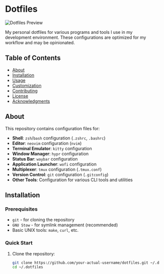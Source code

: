 # Dotfiles

![Dotfiles Preview](path/to/preview.png) <!-- Optional: Add a screenshot of your setup -->

My personal dotfiles for various programs and tools I use in my development environment. These configurations are optimized for my workflow and may be opinionated.

## Table of Contents

- [About](#about)
- [Installation](#installation)
- [Usage](#usage)
- [Customization](#customization)
- [Contributing](#contributing)
- [License](#license)
- [Acknowledgments](#acknowledgments)

## About

This repository contains configuration files for:

- **Shell**: `zsh`/`bash` configuration (`.zshrc`, `.bashrc`)
- **Editor**: `neovim` configuration (`nvim`)
- **Terminal Emulator**: `kitty` configuration
- **Window Manager**: `hypr` configuration
- **Status Bar**: `waybar` configuration
- **Application Launcher**: `wofi` configuration
- **Multiplexer**: `tmux` configuration (`.tmux.conf`)
- **Version Control**: `git` configuration (`.gitconfig`)
- **Other Tools**: Configuration for various CLI tools and utilities

## Installation

### Prerequisites

- `git` - for cloning the repository
- `GNU Stow` - for symlink management (recommended)
- Basic UNIX tools: `make`, `curl`, etc.

### Quick Start

1. Clone the repository:
    ```bash
    git clone https://github.com/your-actual-username/dotfiles.git ~/.dotfiles
    cd ~/.dotfiles
